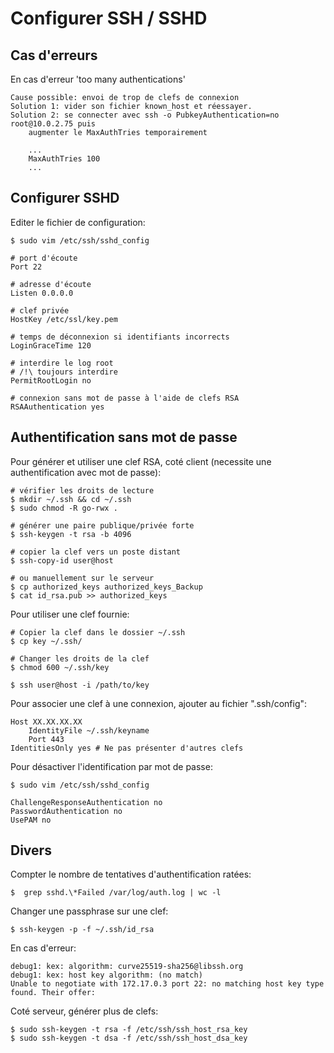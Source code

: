 # Configurer SSH / SSHD

## Cas d'erreurs

En cas d'erreur 'too many authentications'

	Cause possible: envoi de trop de clefs de connexion
	Solution 1: vider son fichier known_host et réessayer.
	Solution 2: se connecter avec ssh -o PubkeyAuthentication=no root@10.0.2.75 puis 
		augmenter le MaxAuthTries temporairement

		...
		MaxAuthTries 100
		...

## Configurer SSHD

Editer le fichier de configuration:

	$ sudo vim /etc/ssh/sshd_config

	# port d'écoute
	Port 22 

	# adresse d'écoute
	Listen 0.0.0.0

	# clef privée
	HostKey /etc/ssl/key.pem

	# temps de déconnexion si identifiants incorrects
	LoginGraceTime 120

	# interdire le log root 
	# /!\ toujours interdire
	PermitRootLogin no

	# connexion sans mot de passe à l'aide de clefs RSA
	RSAAuthentication yes

## Authentification sans mot de passe

Pour générer et utiliser une clef RSA, coté client (necessite une authentification avec mot de passe):

	# vérifier les droits de lecture
	$ mkdir ~/.ssh && cd ~/.ssh
	$ sudo chmod -R go-rwx . 

	# générer une paire publique/privée forte
	$ ssh-keygen -t rsa -b 4096

	# copier la clef vers un poste distant
	$ ssh-copy-id user@host

	# ou manuellement sur le serveur
	$ cp authorized_keys authorized_keys_Backup
	$ cat id_rsa.pub >> authorized_keys

Pour utiliser une clef fournie:

	# Copier la clef dans le dossier ~/.ssh
	$ cp key ~/.ssh/

	# Changer les droits de la clef
	$ chmod 600 ~/.ssh/key

	$ ssh user@host -i /path/to/key

Pour associer une clef à une connexion, ajouter au fichier ".ssh/config":

    Host XX.XX.XX.XX
        IdentityFile ~/.ssh/keyname
        Port 443
	IdentitiesOnly yes # Ne pas présenter d'autres clefs

Pour désactiver l'identification par mot de passe:

	$ sudo vim /etc/ssh/sshd_config
	
	ChallengeResponseAuthentication no
	PasswordAuthentication no
	UsePAM no

## Divers

Compter le nombre de tentatives d'authentification ratées:

	$  grep sshd.\*Failed /var/log/auth.log | wc -l

Changer une passphrase sur une clef:

	$ ssh-keygen -p -f ~/.ssh/id_rsa

En cas d'erreur:

	debug1: kex: algorithm: curve25519-sha256@libssh.org
	debug1: kex: host key algorithm: (no match)
	Unable to negotiate with 172.17.0.3 port 22: no matching host key type found. Their offer: 

Coté serveur, générer plus de clefs:

	$ sudo ssh-keygen -t rsa -f /etc/ssh/ssh_host_rsa_key
	$ sudo ssh-keygen -t dsa -f /etc/ssh/ssh_host_dsa_key

	
